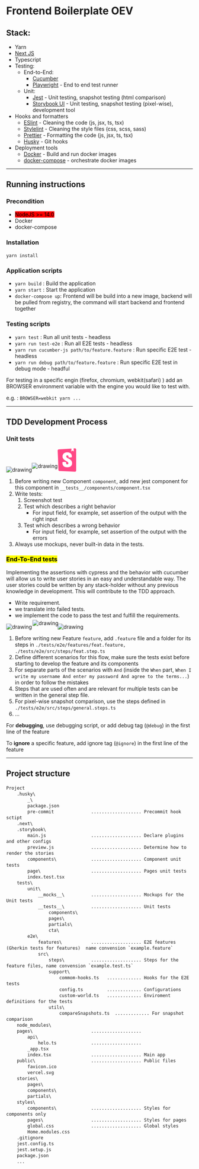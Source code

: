 # Frontend Boilerplate OEV

## Stack:

- Yarn
- [Next JS](https://nextjs.org/docs)
- Typescript
- Testing:
  - End-to-End:
    - [Cucumber](https://github.com/cucumber/cucumber-js)
    - [Playwright](https://playwright.dev/docs/intro) - End to end test runner
  - Unit:
    - [Jest](https://jestjs.io/docs/getting-started) - Unit testing, snapshot testing (html comparison)
    - [Storybook UI](https://storybook.js.org/blog/get-started-with-storybook-and-next-js/) - Unit testing, snapshot testing (pixel-wise), development tool
- Hooks and formatters
  - [ESlint](https://eslint.org/docs/user-guide/getting-started) - Cleaning the code (js, jsx, ts, tsx)
  - [Stylelint](https://https://stylelint.io/) - Cleaning the style files (css, scss, sass)
  - [Prettier](https://prettier.io/) - Formatting the code (js, jsx, ts, tsx)
  - [Husky](https://typicode.github.io/husky/#/) - Git hooks
- Deployment tools
  - [Docker](https://docs.docker.com/get-docker/) - Build and run docker images
  - [docker-compose](https://docs.docker.com/compose/install/) - orchestrate docker images

---

## Running instructions

### Precondition

- <mark style="background-color: red;">NodeJS >= 14.0
- Docker
- docker-compose

### Installation

`yarn install`

### Application scripts

- `yarn build` : Build the application
- `yarn start` : Start the application
- `docker-compose up`: Frontend will be build into a new image, backend will be pulled from registry, the command will start backend and frontend together

### Testing scripts

- `yarn test` : Run all unit tests - headless
- `yarn run test-e2e` : Run all E2E tests - headless
- `yarn run cucumber-js path/to/feature.feature` : Run specific E2E test - headless
- `yarn run debug path/to/feature.feature` : Run specific E2E test in debug mode - headful

For testing in a specific engin (firefox, chromium, webkit(safari) ) add an BROWSER environment variable with the engine you would like to test with.

e.g. : `BROWSER=webkit yarn ...`

---

## TDD Development Process

### Unit tests

<img src="./assets/jest-logo.png" alt="drawing" width="50"/><img src="./assets/white-plus.png" alt="drawing" width="20" style="position:relative; bottom:10px"/><img src="./assets/storybook.svg" alt="drawing" width="50"/>

1. Before writing new Component `component`, add new jest component for this component in `__tests__/components/component.tsx`
2. Write tests:
   1. Screenshot test
   2. Test which describes a right behavior
      - For input field, for example, set assertion of the output with the right input
   3. Test which describes a wrong behavior
      - For input field, for example, set assertion of the output with the errors
3. Always use mockups, never built-in data in the tests.

### <mark>End-To-End tests </mark>

Implementing the assertions with cypress and the behavior with cucumber will allow us to write user stories in an easy and understandable way.
The user stories could be written by any stack-holder without any previous knowledge in development.
This will contribute to the TDD approach.

- Write requirement.
- we translate into failed tests.
- we implement the code to pass the test and fulfill the requirements.

<img src="./assets/playwright.png" alt="drawing" width="50"/><img src="./assets/white-plus.png" alt="drawing" width="20" style="position:relative; bottom:10px; left: 2px"/><img src="./assets/cucumberjs-logo.png" alt="drawing" width="50"/>

1. Before writing new Feature `feature`, add `.feature` file and a folder for its steps in `./tests/e2e/features/feat.feature, ./tests/e2e/src/steps/feat.step.ts`
2. Define different scenarios for this flow, make sure the tests exist before starting to develop the feature and its components
3. For separate parts of the scenarios with `And` (inside the `When` part, `When I write my username And enter my password And agree to the terms...`) in order to follow the mistakes
4. Steps that are used often and are relevant for multiple tests can be written in the general step file.
5. For pixel-wise snapshot comparison, use the steps defined in `./tests/e2e/src/steps/general.steps.ts`
6. ...

For **debugging**, use debugging script, or add debug tag (`@debug`) in the first line of the feature

To **ignore** a specific feature, add ignore tag (`@ignore`) in the first line of the feature

---

## Project structure

```
Project
    .husky\
        _\
        package.json
        pre-commit              ................... Precommit hook sctipt
    .next\
    .storybook\
        main.js                 ................... Declare plugins and other configs
        preview.js              ................... Determine how to render the stories
        components\             ................... Component unit tests
        page\                   ................... Pages unit tests
        index.test.tsx
    tests\
        unit\
            __mocks__\          ................... Mockups for the Unit tests
            __tests__\          ................... Unit tests
                components\
                pages\
                partials\
                cta\
        e2e\
            features\           ................... E2E features (Gherkin tests for features)  name convension `example.feature`
            src\
                steps\          ................... Steps for the feature files, name convension `example.test.ts`
                support\
                    commom-hooks.ts   ............. Hooks for the E2E tests
                    config.ts         ............. Configurations
                    custom-world.ts   ............. Enviroment definitions for the tests
                utils\
                    compareSnapshots.ts  ............. For snapshot comparison
    node_modules\
    pages\                      ...................
        api\
            helo.ts             ...................
        _app.tsx
        index.tsx               ................... Main app
    public\                     ................... Public files
        favicon.ico
        vercel.svg
    stories\
        pages\
        components\
        partials\
    styles\
        components\             ................... Styles for components only
        pages\                  ................... Styles for pages
        global.css              ................... Global styles
        Home.modules.css
    .gitignore
    jest.config.ts
    jest.setup.js
    package.json
    ...
```
